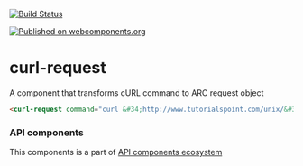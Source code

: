 [![Build Status](https://travis-ci.org/advanced-rest-client/api-url-data-model.svg?branch=stage)](https://travis-ci.org/advanced-rest-client/curl-request)

[![Published on webcomponents.org](https://img.shields.io/badge/webcomponents.org-published-blue.svg)](https://www.webcomponents.org/element/advanced-rest-client/curl-request)

# curl-request

A component that transforms cURL command to ARC request object

```html
<curl-request command="curl &#34;http://www.tutorialspoint.com/unix/&#34; -X GET -h accept: &#34;*/*&#34;"></curl-request>
```

### API components

This components is a part of [API components ecosystem](https://elements.advancedrestclient.com/)
